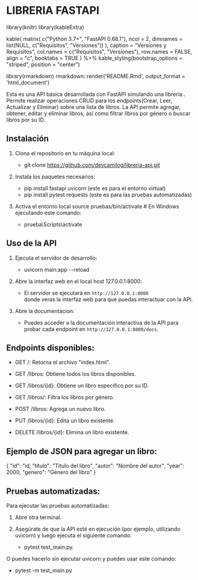 # LIBRERIA FASTAPI 

library(knitr)
library(kableExtra)

kable(
  matrix(
    c("Python 3.7+", "FastAPI 0.68.1"),
    ncol = 2,
    dimnames = list(NULL, c("Requisitos", "Versiones"))
  ),
  caption = "Versiones y Requisitos",
  col.names = c("Requisitos", "Versiones"),
  row.names = FALSE,
  align = "c",
  booktabs = TRUE
) %>%
  kable_styling(bootstrap_options = "striped", position = "center")

library(rmarkdown)
rmarkdown::render('README.Rmd', output_format = 'html_document')


Esta es una API básica desarrollada con FastAPI simulando una librería . Permite realizar operaciones CRUD  para los endpoints(Crear, Leer, Actualizar y Eliminar) sobre una lista de libros. La API permite agregar, obtener, editar y eliminar libros, así como filtrar libros por género o buscar libros por su ID.


## Instalación


1. Clona el repositorio en tu máquina local:

    - git clone https://github.com/devcamilog/libreria-api.git

2. Instala los paquetes necesarios:

    - pip install fastapi uvicorn (este es para el entorno virtual)
    - pip install pytest requests (este es para las pruebas automatizadas)

3. Activa el entorno local
    source pruebas/bin/activate # En Windows ejecutando este comando: 
    - prueba\Scripts\activate


## Uso de la API

1. Ejecuta el servidor de desarrollo:

    - uvicorn main:app --reload

2. Abre la interfaz web en el local host 127.0.0.1:8000:

    - El servidor se ejecutará en `http://127.0.0.1:8000`  
    donde veras la interfaz web para que puedas interactuar con la API. 

3. Abre la documentacion: 

    - Puedes acceder a la documentación interactiva de la API para probar cada endpoint en `http://127.0.0.1:8000/docs`.


## Endpoints disponibles:
- GET /: Retorna el archivo "index.html".

- GET /libros: Obtiene todos los libros disponibles.

- GET /libros/{id}: Obtiene un libro específico por su ID.

- GET /libros/: Filtra los libros por género.

- POST /libros: Agrega un nuevo libro.

- PUT /libros/{id}: Edita un libro existente.

- DELETE /libros/{id}: Elimina un libro existente.

## Ejemplo de JSON para agregar un libro:

{
    "id": "id,
    "titulo": "Título del libro",
    "autor": "Nombre del autor",
    "year": 2000,
    "genero": "Género del libro"
}

## Pruebas automatizadas:

Para ejecutar las pruebas automatizadas:

1. Abre otra terminal.

2. Asegúrate de que la API esté en ejecución (por ejemplo, utilizando uvicorn) y luego ejecuta el siguiente comando:
    - pytest test_main.py.

O puedes hacerlo sin ejecutar uvicorn y puedes usar este comando:

- pytest -m test_main.py

